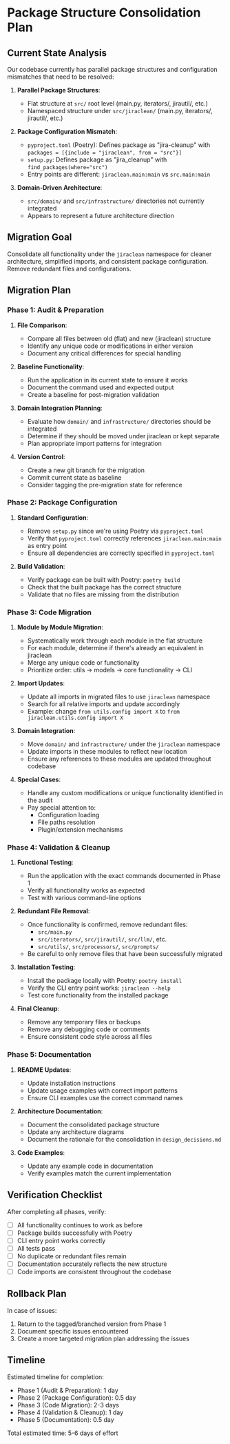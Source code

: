 # Package Structure Consolidation Plan

## Current State Analysis

Our codebase currently has parallel package structures and configuration mismatches that need to be resolved:

1. **Parallel Package Structures**:
   - Flat structure at `src/` root level (main.py, iterators/, jirautil/, etc.)
   - Namespaced structure under `src/jiraclean/` (main.py, iterators/, jirautil/, etc.)

2. **Package Configuration Mismatch**:
   - `pyproject.toml` (Poetry): Defines package as "jira-cleanup" with `packages = [{include = "jiraclean", from = "src"}]`
   - `setup.py`: Defines package as "jira_cleanup" with `find_packages(where="src")`
   - Entry points are different: `jiraclean.main:main` vs `src.main:main`

3. **Domain-Driven Architecture**:
   - `src/domain/` and `src/infrastructure/` directories not currently integrated 
   - Appears to represent a future architecture direction

## Migration Goal

Consolidate all functionality under the `jiraclean` namespace for cleaner architecture, simplified imports, and consistent package configuration. Remove redundant files and configurations.

## Migration Plan

### Phase 1: Audit & Preparation

1. **File Comparison**:
   - Compare all files between old (flat) and new (jiraclean) structure
   - Identify any unique code or modifications in either version
   - Document any critical differences for special handling

2. **Baseline Functionality**:
   - Run the application in its current state to ensure it works
   - Document the command used and expected output
   - Create a baseline for post-migration validation

3. **Domain Integration Planning**:
   - Evaluate how `domain/` and `infrastructure/` directories should be integrated
   - Determine if they should be moved under jiraclean or kept separate
   - Plan appropriate import patterns for integration

4. **Version Control**:
   - Create a new git branch for the migration
   - Commit current state as baseline
   - Consider tagging the pre-migration state for reference

### Phase 2: Package Configuration

1. **Standard Configuration**:
   - Remove `setup.py` since we're using Poetry via `pyproject.toml`
   - Verify that `pyproject.toml` correctly references `jiraclean.main:main` as entry point
   - Ensure all dependencies are correctly specified in `pyproject.toml`

2. **Build Validation**:
   - Verify package can be built with Poetry: `poetry build`
   - Check that the built package has the correct structure
   - Validate that no files are missing from the distribution

### Phase 3: Code Migration

1. **Module by Module Migration**:
   - Systematically work through each module in the flat structure
   - For each module, determine if there's already an equivalent in jiraclean
   - Merge any unique code or functionality
   - Prioritize order: utils → models → core functionality → CLI

2. **Import Updates**:
   - Update all imports in migrated files to use `jiraclean` namespace
   - Search for all relative imports and update accordingly
   - Example: change `from utils.config import X` to `from jiraclean.utils.config import X`

3. **Domain Integration**:
   - Move `domain/` and `infrastructure/` under the `jiraclean` namespace
   - Update imports in these modules to reflect new location
   - Ensure any references to these modules are updated throughout codebase

4. **Special Cases**:
   - Handle any custom modifications or unique functionality identified in the audit
   - Pay special attention to:
     - Configuration loading
     - File paths resolution
     - Plugin/extension mechanisms

### Phase 4: Validation & Cleanup

1. **Functional Testing**:
   - Run the application with the exact commands documented in Phase 1
   - Verify all functionality works as expected
   - Test with various command-line options

2. **Redundant File Removal**:
   - Once functionality is confirmed, remove redundant files:
     - `src/main.py`
     - `src/iterators/`, `src/jirautil/`, `src/llm/`, etc.
     - `src/utils/`, `src/processors/`, `src/prompts/`
   - Be careful to only remove files that have been successfully migrated

3. **Installation Testing**:
   - Install the package locally with Poetry: `poetry install`
   - Verify the CLI entry point works: `jiraclean --help`
   - Test core functionality from the installed package

4. **Final Cleanup**:
   - Remove any temporary files or backups
   - Remove any debugging code or comments
   - Ensure consistent code style across all files

### Phase 5: Documentation

1. **README Updates**:
   - Update installation instructions
   - Update usage examples with correct import patterns
   - Ensure CLI examples use the correct command names

2. **Architecture Documentation**:
   - Document the consolidated package structure
   - Update any architecture diagrams
   - Document the rationale for the consolidation in `design_decisions.md`

3. **Code Examples**:
   - Update any example code in documentation
   - Verify examples match the current implementation

## Verification Checklist

After completing all phases, verify:

- [ ] All functionality continues to work as before
- [ ] Package builds successfully with Poetry
- [ ] CLI entry point works correctly
- [ ] All tests pass
- [ ] No duplicate or redundant files remain
- [ ] Documentation accurately reflects the new structure
- [ ] Code imports are consistent throughout the codebase

## Rollback Plan

In case of issues:

1. Return to the tagged/branched version from Phase 1
2. Document specific issues encountered
3. Create a more targeted migration plan addressing the issues

## Timeline

Estimated timeline for completion:

- Phase 1 (Audit & Preparation): 1 day
- Phase 2 (Package Configuration): 0.5 day
- Phase 3 (Code Migration): 2-3 days
- Phase 4 (Validation & Cleanup): 1 day
- Phase 5 (Documentation): 0.5 day

Total estimated time: 5-6 days of effort
